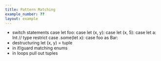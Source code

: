 ```yaml
---
title: Pattern Matching
example_number: ??
layout: example
---
```


- switch statements
  case let foo:
  case let (x, y):
  case let (x, 5):
  case let a: Int // type restrict
  case .some(let x): 
  case foo as Bar:
- destructuring
  let (x, y) = tuple
- in if/guard
  matching enums
- in loops
  pull out tuples
